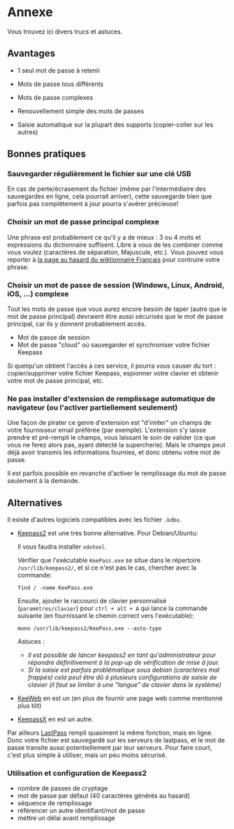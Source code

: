 # Annexe

Vous trouvez ici divers trucs et astuces.

## Avantages

* 1 seul mot de passe à retenir

* Mots de passe tous différents
* Mots de passe complexes
* Renouvellement simple des mots de passes
* Saisie automatique sur la plupart des supports (copier-coller sur les autres)

## Bonnes pratiques

### Sauvegarder régulièrement le fichier sur une clé USB

En cas de perte/écrasement du fichier (même par l'intermédiaire des sauvegardes en ligne, cela pourrait arriver), cette sauvegarde bien que parfois pas complètement à jour pourra s'avérer précieuse!

### Choisir un mot de passe principal complexe

Une phrase est probablement ce qu'il y a de mieux : 3 ou 4 mots et expressions du dictionnaire suffisent.
Libre à vous de les combiner comme vous voulez (caractères de séparation, Majuscule, etc.).
Vous pouvez vous reporter à [la page au hasard du wiktionnaire Français](http://tools.wmflabs.org/anagrimes/hasard.php?langue=fr) pour contruire votre phrase.

### Choisir un mot de passe de session (Windows, Linux, Android, iOS, ...) complexe

Tout les mots de passe que vous aurez encore besoin de taper (autre que le mot de passe principal) devraient être aussi sécurisés que le mot de passe principal, car ils y donnent probablement accès.

* Mot de passe de session
* Mot de passe "cloud" où sauvegarder et synchroniser votre fichier Keepass

Si quelqu'un obtient l'accès à ces service, il pourra vous causer du tort : copier/supprimer votre fichier Keepass, espionner votre clavier et obtenir votre mot de passe principal, etc.

### Ne pas installer d'extension de remplissage automatique de navigateur (ou l'activer partiellement seulement)

Une façon de pirater ce genre d'extension est "d'imiter" un champs de votre fournisseur email préférée (par exemple). L'extension s'y laisse prendre et pré-rempli le champs, vous laissant le soin de valider (ce que vous ne ferez alors pas, ayant détecté la supercherie). Mais le champs peut déjà avoir transmis les informations fournies, et donc obtenu votre mot de passe.

Il est parfois possible en revanche d'activer le remplissage du mot de passe seulement à la demande.

## Alternatives

Il existe d'autres logiciels compatibles avec les fichier `.kdbx`.
* [Keepass2](https://keepass.info) est une très bonne alternative.
  Pour Debian/Ubuntu:
  
  Il vous faudra installer `xdotool`.

  Vérifier que l'exécutable `KeePass.exe` se situe dans le répertoire `/usr/lib/keepass2/`, et si ce n'est pas le cas, chercher avec la commande:
  ```
  find / -name KeePass.exe
  ```
  Ensuite, ajouter le raccourci de clavier personnalisé (`paramètres/clavier`) pour `ctrl + alt + A` qui lance la commande suivante (en fournissant le chemin correct vers l'exécutable):
  ```
  mono /usr/lib/keepass2/KeePass.exe --auto-type
  ```
  Astuces :
  * _Il est possible de lancer keepass2 en tant qu'administrateur pour répondre définitivement à la pop-up de vérification de mise à jour._
  * _Si la saisie est parfois problématique sous debian (caractères mal frappés) cela peut être dû à plusieurs configurations de saisie de clavier (il faut se limiter à une "langue" de clavier dans le système)_
  
* [KeeWeb](https://keeweb.info/) en est un (en plus de fournir une page web comme mentionné plus tôt)
* [KeepassX](https://www.keepassx.org/) en est un autre.

Par ailleurs [LastPass](https://www.lastpass.com/fr) rempli quasiment la même fonction, mais en ligne.
Donc votre fichier est sauvegardé sur les serveurs de lastpass, et le mot de passe transite aussi potentiellement par leur serveurs. Pour faire court, c'est plus simple à utiliser, mais un peu moins sécurisé.

### Utilisation et configuration de Keepass2

* nombre de passes de cryptage
* mot de passe par défaut (40 caractères générés au hasard)
* séquence de remplissage
* référencer un autre identifiant/mot de passe
* mettre un délai avant remplissage
